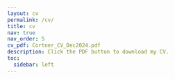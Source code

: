 ```yaml
---
layout: cv
permalink: /cv/
title: cv
nav: true
nav_order: 5
cv_pdf: Cortner_CV_Dec2024.pdf
description: Click the PDF button to download my CV. 
toc:
  sidebar: left
---
```

